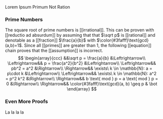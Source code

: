 Lorem Ipsum Primum Not Ration
### Prime Numbers

The square root of prime numbers is [[irrational]]. This can be proven with [[reductio ad absurdum]] by assuming that that $\sqrt p$ is [[rational]] and denotable as a [[fraction]] $\frac{a}{b}$ with $\color{#3fafff}\text{gcd}(a,b)=1$. Since all [[primes]] are greater than 1, the following [[equation]] chain proves that the [[assumption]] is incorrect.
$$
\begin{array}{ccc}
&&\sqrt p = \frac{a}{b} &\Leftrightarrow\\
\Leftrightarrow&& p = \frac{a^2}{b^2} &\Leftrightarrow\\
\Leftrightarrow&& pb^2 = a^2 &\Rightarrow\\
\Rightarrow&& \exists\ k \in \mathbb{N}: a = p\cdot k &\Leftrightarrow\\
\Leftrightarrow&& \exists\ k \in \mathbb{N}: a^2 = p^2 k^2 &\Rightarrow\\
\Rightarrow&& b \text{ mod } p = a \text{ mod } p = 0 &\Rightarrow\\
\Rightarrow&& \color{#3fafff}\text{gcd}(a, b) \geq p & \bot
\end{array}
$$
### Even More Proofs

La la la la
